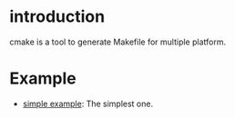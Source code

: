 # introduction
cmake is a tool to generate Makefile for multiple platform.

# Example
* [simple example](simple_example): The simplest one. 